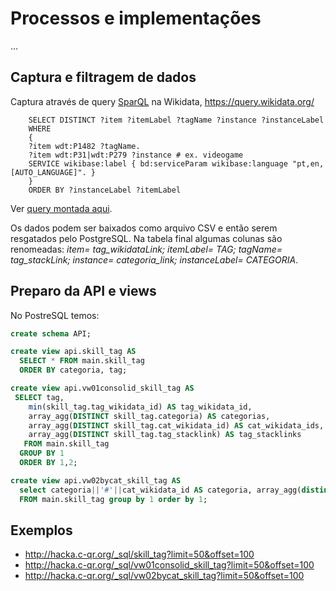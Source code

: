 # Processos e implementações
...

## Captura e filtragem de dados

Captura através de query [SparQL](https://en.wikipedia.org/wiki/SPARQL)  na Wikidata, https://query.wikidata.org/
```sparql
	SELECT DISTINCT ?item ?itemLabel ?tagName ?instance ?instanceLabel
	WHERE
	{
	?item wdt:P1482 ?tagName.
	?item wdt:P31|wdt:P279 ?instance # ex. videogame
	SERVICE wikibase:label { bd:serviceParam wikibase:language "pt,en,[AUTO_LANGUAGE]". }
	}
	ORDER BY ?instanceLabel ?itemLabel
```
Ver [query montada aqui](https://query.wikidata.org/#%09SELECT%20DISTINCT%20%3Fitem%20%3FitemLabel%20%3FtagName%20%3Finstance%20%3FinstanceLabel%0A%09WHERE%0A%09%7B%09%09%0A%09%3Fitem%20wdt%3AP1482%20%3FtagName.%0A%09%3Fitem%20wdt%3AP31%7Cwdt%3AP279%20%3Finstance%20%23%20ex.%20videogame%0A%09SERVICE%20wikibase%3Alabel%20%7B%20bd%3AserviceParam%20wikibase%3Alanguage%20%22pt%2Cen%2C%5BAUTO_LANGUAGE%5D%22.%20%7D%0A%09%7D%0A%09ORDER%20BY%20%3FinstanceLabel%20%3FitemLabel%0ALIMIT%20500).

Os dados podem ser baixados como arquivo CSV e então serem resgatados pelo PostgreSQL. Na tabela final algumas colunas são renomeadas:
 *item=	tag_wikidataLink; 		itemLabel=	TAG;	tagName=	tag_stackLink;		instance=	categoria_link;		instanceLabel=	CATEGORIA*.

<!-- Dica de busca na Wikidata:		https://opendata.stackexchange.com/questions/16143/filtering-wikidata-search	-->

## Preparo da API e views

No PostreSQL temos:
```sql
create schema API;

create view api.skill_tag AS
  SELECT * FROM main.skill_tag
  ORDER BY categoria, tag;

create view api.vw01consolid_skill_tag AS
 SELECT tag,
    min(skill_tag.tag_wikidata_id) AS tag_wikidata_id,
    array_agg(DISTINCT skill_tag.categoria) AS categorias,
    array_agg(DISTINCT skill_tag.cat_wikidata_id) AS cat_wikidata_ids,
    array_agg(DISTINCT skill_tag.tag_stacklink) AS tag_stacklinks
   FROM main.skill_tag
  GROUP BY 1
  ORDER BY 1,2;

create view api.vw02bycat_skill_tag AS
  select categoria||'#'||cat_wikidata_id AS categoria, array_agg(distinct tag||'#'||tag_wikidata_id) as tags
  FROM main.skill_tag group by 1 order by 1;
```

## Exemplos

* http://hacka.c-qr.org/_sql/skill_tag?limit=50&offset=100
* http://hacka.c-qr.org/_sql/vw01consolid_skill_tag?limit=50&offset=100
* http://hacka.c-qr.org/_sql/vw02bycat_skill_tag?limit=50&offset=100
